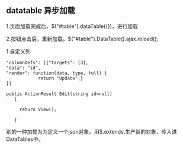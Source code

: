 ## datatable 异步加载

1.页面加载完成后，$("#table").dataTable({})，进行加载

2.按钮点击后，重新加载。$("#table").DataTable().ajax.reload();





1.自定义列

```
"columnDefs": [{"targets": [3],
"data": "id",
"render": function(data, type, full) {
			return "Update";}
}]

public ActionResult Edit(string id=null)
   {

 	 return View();

   }      

```



   





别的一种加载为为定义一个json对象。用$.extends,生产新的对象，传入进DataTables中。